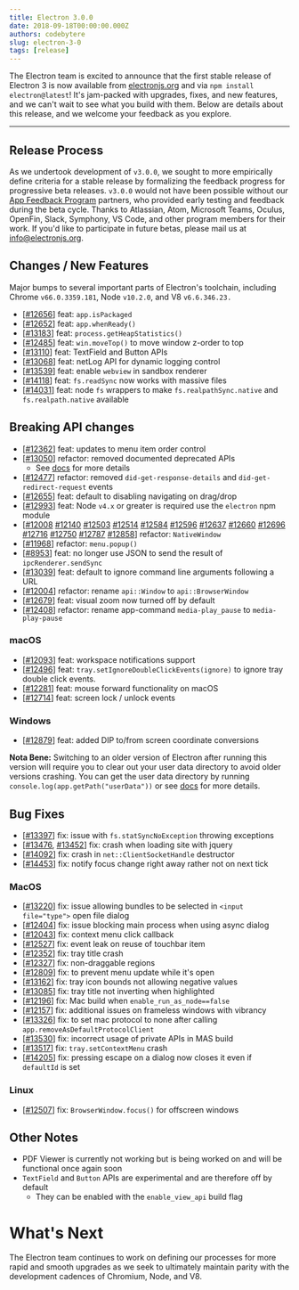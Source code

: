 ```yaml
---
title: Electron 3.0.0
date: 2018-09-18T00:00:00.000Z
authors: codebytere
slug: electron-3-0
tags: [release]
---
```


The Electron team is excited to announce that the first stable release of Electron 3 is now
available from [electronjs.org](https://electronjs.org/) and via `npm install electron@latest`! It's jam-packed with upgrades, fixes, and new features, and we can't wait to see what you build with them. Below are details about this release, and we welcome your feedback as you explore.

---

## Release Process

As we undertook development of `v3.0.0`, we sought to more empirically define criteria for a stable release by formalizing the feedback progress for progressive beta releases. `v3.0.0` would not have been possible without our [App Feedback Program](https://github.com/electron/electron/blob/3-0-x/docs/tutorial/app-feedback-program.md) partners, who provided early testing and feedback during the beta cycle. Thanks to Atlassian, Atom, Microsoft Teams, Oculus, OpenFin, Slack, Symphony, VS Code, and other program members for their work. If you'd like to participate in future betas, please mail us at [info@electronjs.org](mailto:info@electronjs.org).

## Changes / New Features

Major bumps to several important parts of Electron's toolchain, including Chrome `v66.0.3359.181`, Node `v10.2.0`, and V8 `v6.6.346.23.`

- [[#12656](https://github.com/electron/electron/pull/12656)] feat: `app.isPackaged`
- [[#12652](https://github.com/electron/electron/pull/12652)] feat: `app.whenReady()`
- [[#13183](https://github.com/electron/electron/pull/13183)] feat: `process.getHeapStatistics()`
- [[#12485](https://github.com/electron/electron/pull/12485)] feat: `win.moveTop()` to move window z-order to top
- [[#13110](https://github.com/electron/electron/pull/13110)] feat: TextField and Button APIs
- [[#13068](https://github.com/electron/electron/pull/13068)] feat: netLog API for dynamic logging control
- [[#13539](https://github.com/electron/electron/pull/13539)] feat: enable `webview` in sandbox renderer
- [[#14118](https://github.com/electron/electron/pull/14118)] feat: `fs.readSync` now works with massive files
- [[#14031](https://github.com/electron/electron/pull/14031)] feat: node `fs` wrappers to make `fs.realpathSync.native` and `fs.realpath.native` available

## Breaking API changes

- [[#12362](https://github.com/electron/electron/pull/12362)] feat: updates to menu item order control
- [[#13050](https://github.com/electron/electron/pull/13050)] refactor: removed documented deprecated APIs
  - See [docs](https://github.com/electron/electron/blob/master/docs/api/breaking-changes.md#breaking-api-changes-30) for more details
- [[#12477](https://github.com/electron/electron/pull/12477)] refactor: removed `did-get-response-details` and `did-get-redirect-request` events
- [[#12655](https://github.com/electron/electron/pull/12655)] feat: default to disabling navigating on drag/drop
- [[#12993](https://github.com/electron/electron/pull/12993)] feat: Node `v4.x` or greater is required use the `electron` npm module
- [[#12008](https://github.com/electron/electron/pull/12008) [#12140](https://github.com/electron/electron/pull/12140) [#12503](https://github.com/electron/electron/pull/12503) [#12514](https://github.com/electron/electron/pull/12514) [#12584](https://github.com/electron/electron/pull/12584) [#12596](https://github.com/electron/electron/pull/12596) [#12637](https://github.com/electron/electron/pull/12637) [#12660](https://github.com/electron/electron/pull/12660) [#12696](https://github.com/electron/electron/pull/12696) [#12716](https://github.com/electron/electron/pull/12716) [#12750](https://github.com/electron/electron/pull/12750) [#12787](https://github.com/electron/electron/pull/12787) [#12858](https://github.com/electron/electron/pull/12858)] refactor: `NativeWindow`
- [[#11968](https://github.com/electron/electron/pull/11968)] refactor: `menu.popup()`
- [[#8953](https://github.com/electron/electron/pull/8953)] feat: no longer use JSON to send the result of `ipcRenderer.sendSync`
- [[#13039](https://github.com/electron/electron/pull/13039)] feat: default to ignore command line arguments following a URL
- [[#12004](https://github.com/electron/electron/pull/12004)] refactor: rename `api::Window` to `api::BrowserWindow`
- [[#12679](https://github.com/electron/electron/pull/12679)] feat: visual zoom now turned off by default
- [[#12408](https://github.com/electron/electron/pull/12408)] refactor: rename app-command `media-play_pause` to `media-play-pause`

### macOS

- [[#12093](https://github.com/electron/electron/pull/12093)] feat: workspace notifications support
- [[#12496](https://github.com/electron/electron/pull/12496)] feat: `tray.setIgnoreDoubleClickEvents(ignore)` to ignore tray double click events.
- [[#12281](https://github.com/electron/electron/pull/12281)] feat: mouse forward functionality on macOS
- [[#12714](https://github.com/electron/electron/pull/12714)] feat: screen lock / unlock events

### Windows

- [[#12879](https://github.com/electron/electron/pull/12879)] feat: added DIP to/from screen coordinate conversions

**Nota Bene:** Switching to an older version of Electron after running this version will require you to clear out your user data directory to avoid older versions crashing. You can get the user data directory by running `console.log(app.getPath("userData"))` or see [docs](https://electronjs.org/docs/latest/api/app#appgetpathname) for more details.

## Bug Fixes

- [[#13397](https://github.com/electron/electron/pull/13397)] fix: issue with `fs.statSyncNoException` throwing exceptions
- [[#13476](https://github.com/electron/electron/pull/13476), [#13452](https://github.com/electron/electron/pull/13452)] fix: crash when loading site with jquery
- [[#14092](https://github.com/electron/electron/pull/14092)] fix: crash in `net::ClientSocketHandle` destructor
- [[#14453](https://github.com/electron/electron/pull/14453)] fix: notify focus change right away rather not on next tick

### MacOS

- [[#13220](https://github.com/electron/electron/pull/13220)] fix: issue allowing bundles to be selected in `<input file="type">` open file dialog
- [[#12404](https://github.com/electron/electron/pull/12404)] fix: issue blocking main process when using async dialog
- [[#12043](https://github.com/electron/electron/pull/12043)] fix: context menu click callback
- [[#12527](https://github.com/electron/electron/pull/12527)] fix: event leak on reuse of touchbar item
- [[#12352](https://github.com/electron/electron/pull/12352)] fix: tray title crash
- [[#12327](https://github.com/electron/electron/pull/12327)] fix: non-draggable regions
- [[#12809](https://github.com/electron/electron/pull/12809)] fix: to prevent menu update while it's open
- [[#13162](https://github.com/electron/electron/pull/13162)] fix: tray icon bounds not allowing negative values
- [[#13085](https://github.com/electron/electron/pull/13085)] fix: tray title not inverting when highlighted
- [[#12196](https://github.com/electron/electron/pull/12196)] fix: Mac build when `enable_run_as_node==false`
- [[#12157](https://github.com/electron/electron/pull/12157)] fix: additional issues on frameless windows with vibrancy
- [[#13326](https://github.com/electron/electron/pull/13326)] fix: to set mac protocol to none after calling `app.removeAsDefaultProtocolClient`
- [[#13530](https://github.com/electron/electron/pull/13530)] fix: incorrect usage of private APIs in MAS build
- [[#13517](https://github.com/electron/electron/pull/13517)] fix: `tray.setContextMenu` crash
- [[#14205](https://github.com/electron/electron/pull/14205)] fix: pressing escape on a dialog now closes it even if `defaultId` is set

### Linux

- [[#12507](https://github.com/electron/electron/pull/12507)] fix: `BrowserWindow.focus()` for offscreen windows

## Other Notes

- PDF Viewer is currently not working but is being worked on and will be functional once again soon
- `TextField` and `Button` APIs are experimental and are therefore off by default
  - They can be enabled with the `enable_view_api` build flag

# What's Next

The Electron team continues to work on defining our processes for more rapid and smooth upgrades as we seek to ultimately maintain parity with the development cadences of Chromium, Node, and V8.
